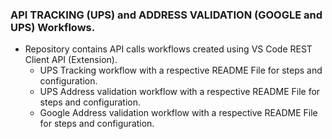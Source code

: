 ### API TRACKING (UPS) and ADDRESS VALIDATION (GOOGLE and UPS) Workflows. 

* Repository contains API calls workflows created using VS Code REST Client API (Extension).
    * UPS Tracking workflow with a respective README File for steps and configuration.
    * UPS Address validation workflow with a respective README File for steps and configuration.
    * Google Address validation workflow with a respective README File for steps and configuration. 
